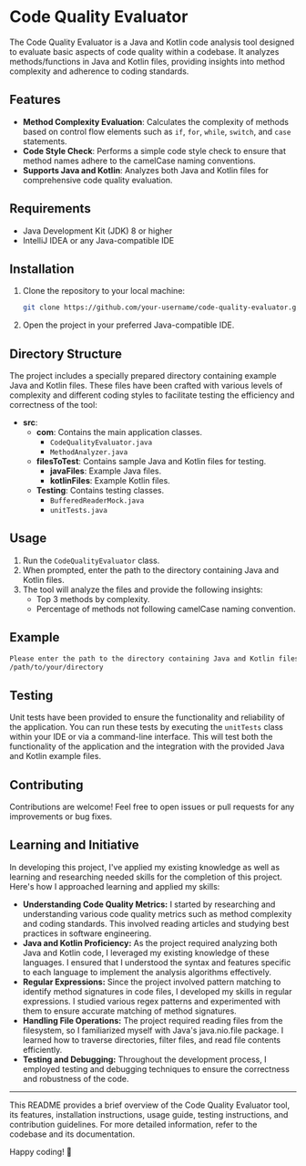 # Code Quality Evaluator

The Code Quality Evaluator is a Java and Kotlin code analysis tool designed to evaluate basic aspects of code quality within a codebase. It analyzes methods/functions in Java and Kotlin files, providing insights into method complexity and adherence to coding standards.

## Features

- **Method Complexity Evaluation**: Calculates the complexity of methods based on control flow elements such as `if`, `for`, `while`, `switch`, and `case` statements.
- **Code Style Check**: Performs a simple code style check to ensure that method names adhere to the camelCase naming conventions.
- **Supports Java and Kotlin**: Analyzes both Java and Kotlin files for comprehensive code quality evaluation.

## Requirements

- Java Development Kit (JDK) 8 or higher
- IntelliJ IDEA or any Java-compatible IDE

## Installation

1. Clone the repository to your local machine:

    ```bash
    git clone https://github.com/your-username/code-quality-evaluator.git
    ```

2. Open the project in your preferred Java-compatible IDE.

## Directory Structure

The project includes a specially prepared directory containing example Java and Kotlin files. These files have been crafted with various levels of complexity and different coding styles to facilitate testing the efficiency and correctness of the tool:

- **src**:
   - **com**: Contains the main application classes.
      - `CodeQualityEvaluator.java`
      - `MethodAnalyzer.java`
   - **filesToTest**: Contains sample Java and Kotlin files for testing.
      - **javaFiles**: Example Java files.
      - **kotlinFiles**: Example Kotlin files.
   - **Testing**: Contains testing classes.
      - `BufferedReaderMock.java`
      - `unitTests.java`

## Usage

1. Run the `CodeQualityEvaluator` class.
2. When prompted, enter the path to the directory containing Java and Kotlin files.
3. The tool will analyze the files and provide the following insights:
   - Top 3 methods by complexity.
   - Percentage of methods not following camelCase naming convention.

## Example

```bash
Please enter the path to the directory containing Java and Kotlin files:
/path/to/your/directory
```

## Testing

Unit tests have been provided to ensure the functionality and reliability of the application. You can run these tests by executing the `unitTests` class within your IDE or via a command-line interface. This will test both the functionality of the application and the integration with the provided Java and Kotlin example files.

## Contributing

Contributions are welcome! Feel free to open issues or pull requests for any improvements or bug fixes.

## Learning and Initiative

In developing this project, I've applied my existing knowledge as well as learning and researching needed skills for the completion of this project. Here's how I approached learning and applied my skills:

- **Understanding Code Quality Metrics:** I started by researching and understanding various code quality metrics such as method complexity and coding standards. This involved reading articles and studying best practices in software engineering.
- **Java and Kotlin Proficiency:** As the project required analyzing both Java and Kotlin code, I leveraged my existing knowledge of these languages. I ensured that I understood the syntax and features specific to each language to implement the analysis algorithms effectively.
- **Regular Expressions:** Since the project involved pattern matching to identify method signatures in code files, I developed my skills in regular expressions. I studied various regex patterns and experimented with them to ensure accurate matching of method signatures.
- **Handling File Operations:** The project required reading files from the filesystem, so I familiarized myself with Java's java.nio.file package. I learned how to traverse directories, filter files, and read file contents efficiently.
- **Testing and Debugging:** Throughout the development process, I employed testing and debugging techniques to ensure the correctness and robustness of the code.

---

This README provides a brief overview of the Code Quality Evaluator tool, its features, installation instructions, usage guide, testing instructions, and contribution guidelines. For more detailed information, refer to the codebase and its documentation.

Happy coding! 🚀